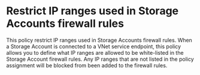 # Restrict IP ranges used in Storage Accounts firewall rules

This policy restrict IP ranges used in Storage Accounts firewall rules. When a Storage Account is connected to a VNet service endpoint, this policy allows you to define what IP ranges are allowed to be white-listed in the Storage Account firewall rules. Any IP ranges that are not listed in the policy assignment will be blocked from been added to the firewall rules.